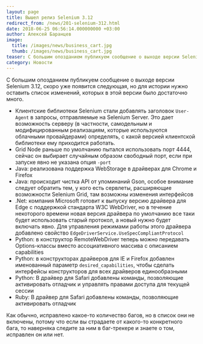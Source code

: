 ```yaml
---
layout: page
title: Вышел релиз Selenium 3.12
redirect_from: /news/201-selenium-312.html
date: 2018-06-25 06:56:14.000000000 +03:00
author: Алексей Баранцев
image:
  title: /images/news/business_cart.jpg
  thumb: /images/news/business_cart.jpg
teaser: С большим опозданием публикуем сообщение о выходе версии Selenium 3.12, скоро уже появится следующая, но для истории нужно оставить список изменений, которых в этой версии было достаточно много
category: Новости
---
```

С большим опозданием публикуем сообщение о выходе версии Selenium 3.12, скоро уже появится следующая, но для истории нужно оставить список изменений, которых в этой версии было достаточно много.

* Клиентские библиотеки Selenium стали добавлять заголовок `User-Agent` в запросы, отправляемые на Selenium Server. Это дает возможность серверу (в частности, самодельным и модифицированным реализациям, которые используются облачными провайдерами) определять, с какой версией клиентской библиотеки ему приходится работать.
* Grid Node раньше по умолчанию пытался использовать порт 4444, сейчас он выбирает случайным образом свободный порт, если при запуске явно не указана опция `-port`
* Java: реализована поддержка WebStorage в драйверах для Chrome и Firefox
* Java: происходит чистка API от упоминаний Gson, особое внимание следует обратить тем, у кого есть сервлеты, расширяющие возможности Selenium Grid, там возможны изменения интерфейсов
* .Net: компания Microsoft готовит к выпуску версию драйвера для Edge с поддержкой стандарта W3C WebDriver, но в течение некоторого времени новая версия драйвера по умолчанию все таки будет использовать старый протокол, а новый нужно будет включать явно. Для управления режимами работы этого драйвера добавлено свойство `EdgeDriverService.UseSpecCompliantProtocol`
* Python: в конструктор RemoteWebDriver теперь можно передавать Options-классы вместо ассоциативного массива с описанием capabilities
* Python: в конструкторах драйверов для IE и Firefox добавлен именованный параметр `desired_capabilities`, чтобы сделать интерфейсы конструкторов для всех драйверов единообразными
* Python: В драйвер для Safari добавлены команды, позволяющие активировать отладчик и управлять правами доступа для текущей сессии
* Ruby: В драйвер для Safari добавлены команды, позволяющие активировать отладчик

Как обычно, исправлено какое-то количество багов, но в список они не включены, потому что если вы страдаете от какого-то конкретного бага, то наверняка следите за ним в баг-трекере и знаете о том, исправлен он или нет.